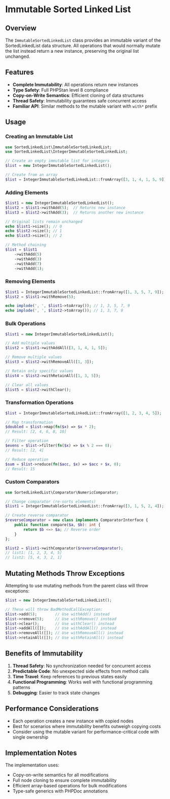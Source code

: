 # Immutable Sorted Linked List

## Overview

The `ImmutableSortedLinkedList` class provides an immutable variant of the SortedLinkedList data structure. All operations that would normally mutate the list instead return a new instance, preserving the original list unchanged.

## Features

- **Complete Immutability**: All operations return new instances
- **Type Safety**: Full PHPStan level 8 compliance
- **Copy-on-Write Semantics**: Efficient cloning of data structures
- **Thread Safety**: Immutability guarantees safe concurrent access
- **Familiar API**: Similar methods to the mutable variant with `with*` prefix

## Usage

### Creating an Immutable List

```php
use SortedLinkedList\ImmutableSortedLinkedList;
use SortedLinkedList\IntegerImmutableSortedLinkedList;

// Create an empty immutable list for integers
$list = new IntegerImmutableSortedLinkedList();

// Create from an array
$list = IntegerImmutableSortedLinkedList::fromArray([3, 1, 4, 1, 5, 9]);
```

### Adding Elements

```php
$list1 = new IntegerImmutableSortedLinkedList();
$list2 = $list1->withAdd(5);  // Returns new instance
$list3 = $list2->withAdd(3);  // Returns another new instance

// Original lists remain unchanged
echo $list1->size(); // 0
echo $list2->size(); // 1
echo $list3->size(); // 2

// Method chaining
$list = $list1
    ->withAdd(5)
    ->withAdd(3)
    ->withAdd(7)
    ->withAdd(1);
```

### Removing Elements

```php
$list1 = IntegerImmutableSortedLinkedList::fromArray([1, 3, 5, 7, 9]);
$list2 = $list1->withRemove(5);

echo implode(', ', $list1->toArray()); // 1, 3, 5, 7, 9
echo implode(', ', $list2->toArray()); // 1, 3, 7, 9
```

### Bulk Operations

```php
$list1 = new IntegerImmutableSortedLinkedList();

// Add multiple values
$list2 = $list1->withAddAll([3, 1, 4, 1, 5]);

// Remove multiple values
$list3 = $list2->withRemoveAll([1, 3]);

// Retain only specific values
$list4 = $list2->withRetainAll([1, 3, 5]);

// Clear all values
$list5 = $list2->withClear();
```

### Transformation Operations

```php
$list = IntegerImmutableSortedLinkedList::fromArray([1, 2, 3, 4, 5]);

// Map transformation
$doubled = $list->map(fn($x) => $x * 2);
// Result: [2, 4, 6, 8, 10]

// Filter operation
$evens = $list->filter(fn($x) => $x % 2 === 0);
// Result: [2, 4]

// Reduce operation
$sum = $list->reduce(fn($acc, $x) => $acc + $x, 0);
// Result: 15
```

### Custom Comparators

```php
use SortedLinkedList\Comparator\NumericComparator;

// Change comparator (re-sorts elements)
$list1 = IntegerImmutableSortedLinkedList::fromArray([3, 1, 5, 2, 4]);

// Create reverse comparator
$reverseComparator = new class implements ComparatorInterface {
    public function compare($a, $b): int {
        return $b <=> $a; // Reverse order
    }
};

$list2 = $list1->withComparator($reverseComparator);
// list1: [1, 2, 3, 4, 5]
// list2: [5, 4, 3, 2, 1]
```

## Mutating Methods Throw Exceptions

Attempting to use mutating methods from the parent class will throw exceptions:

```php
$list = new IntegerImmutableSortedLinkedList();

// These will throw BadMethodCallException:
$list->add(5);        // Use withAdd() instead
$list->remove(5);     // Use withRemove() instead
$list->clear();       // Use withClear() instead
$list->addAll([]);    // Use withAddAll() instead
$list->removeAll([]); // Use withRemoveAll() instead
$list->retainAll([]); // Use withRetainAll() instead
```

## Benefits of Immutability

1. **Thread Safety**: No synchronization needed for concurrent access
2. **Predictable Code**: No unexpected side effects from method calls
3. **Time Travel**: Keep references to previous states easily
4. **Functional Programming**: Works well with functional programming patterns
5. **Debugging**: Easier to track state changes

## Performance Considerations

- Each operation creates a new instance with copied nodes
- Best for scenarios where immutability benefits outweigh copying costs
- Consider using the mutable variant for performance-critical code with single ownership

## Implementation Notes

The implementation uses:
- Copy-on-write semantics for all modifications
- Full node cloning to ensure complete immutability
- Efficient array-based operations for bulk modifications
- Type-safe generics with PHPDoc annotations